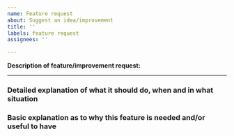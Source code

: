 ```yaml
---
name: Feature request
about: Suggest an idea/improvement
title: ''
labels: feature request
assignees: ''

---
```


**Description of feature/improvement request:**

---
### Detailed explanation of what it should do, when and in what situation ###

### Basic explanation as to why this feature is needed and/or useful to have ###

